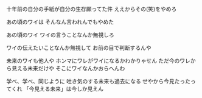 十年前の自分の手紙が自分の生存願ってた件
ええからその(笑)をやめろ

あの頃のワイは
そんなん言われんでもやめた

あの頃のワイ
ワイの言うことなんか無視しろ

ワイの伝えたいことなんか無視して
お前の目で判断するんや

未来のワイも他人や
ホンマにワレがワイになるかわかりゃせん
ただ今のワレから見える未来だけや
そこにワイなんかおらへんわ

学べ、学べ、同じように
吐き気のする未来も過去になる
せやから今見たったってくれ
「今見える未来」は今しか見えん


